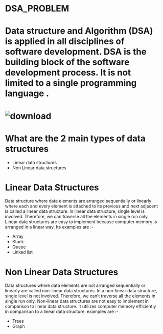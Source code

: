 # DSA_PROBLEM 
# Data structure and Algorithm (DSA) is applied in all disciplines of software development. DSA is the building block of the software development process. It is not limited to a single programming language . 
  
# ![download](https://github.com/sanjanyadav420/DSA_PROBLEM/assets/101393474/26b8c37a-79ef-4e11-82b0-0cb1682f9529)
# What are the 2 main types of data structures 
- Linear data structures   
- Non Linear data structures  
  
# Linear Data Structures 
Data structure where data elements are arranged sequentially or linearly where each and every element is attached to its previous and next adjacent is called a linear data structure. In linear data structure, single level is involved. Therefore, we can traverse all the elements in single run only. Linear data structures are easy to implement because computer memory is arranged in a linear way. Its examples are :-
 - Array  
 - Stack   
 - Queue
 - Linked list 
# Non Linear Data Structures
Data structures where data elements are not arranged sequentially or linearly are called non-linear data structures. In a non-linear data structure, single level is not involved. Therefore, we can’t traverse all the elements in single run only. Non-linear data structures are not easy to implement in comparison to linear data structure. It utilizes computer memory efficiently in comparison to a linear data structure.
examples are :-
- Trees
- Graph

